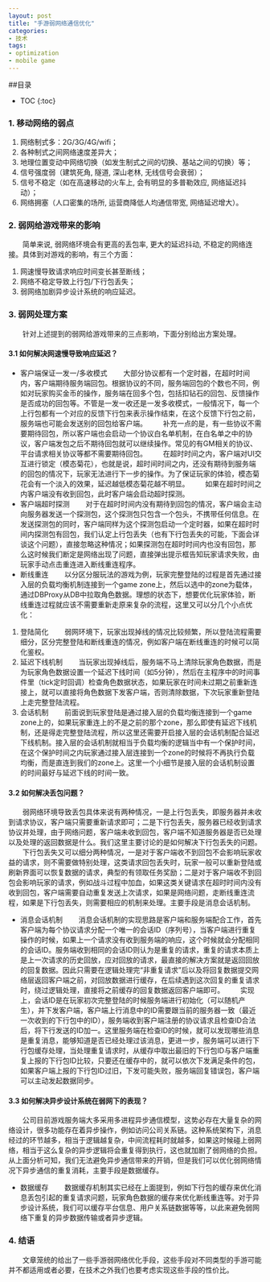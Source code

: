 ```yaml
---
layout: post
title: "手游弱网络通信优化"
categories:
- 技术 
tags:
- optimization
- mobile game
---
```

##目录
* TOC
{:toc}

### 1. 移动网络的弱点
1. 网络制式多：2G/3G/4G/wifi； <br>
2. 各种制式之间网络速度差异大； <br>
3. 地理位置变动中网络切换（如发生制式之间的切换、基站之间的切换）等； <br>
4. 信号强度弱（建筑死角, 隧道, 深山老林, 无线信号会衰弱）；<br>
5. 信号不稳定（如在高速移动的火车上, 会有明显的多普勒效应, 网络延迟抖动）；<br>
6. 网络拥塞（人口密集的场所, 运营商降低人均通信带宽, 网络延迟增大）。

### 2. 弱网给游戏带来的影响 
　　简单来说, 弱网络环境会有更高的丢包率, 更大的延迟抖动, 不稳定的网络连接。具体到对游戏的影响，有三个方面：      

1. 网速慢导致请求响应时间变长甚至断线；<br>
2. 网络不稳定导致上行包/下行包丢失； <br>
3. 弱网络加剧异步设计系统的响应延迟。

### 3. 弱网处理方案 
　　针对上述提到的弱网给游戏带来的三点影响，下面分别给出方案处理。      

#### 3.1 如何解决网速慢导致响应延迟？
-  客户端保证一发一/多收模式
　　大部分协议都有一个定时器，在超时时间内，客户端期待服务端回包。根据协议的不同，服务端回包的个数也不同，例如对玩家购买金币的操作，服务端在回多个包，包括扣钻石的回包、反馈操作是否成功的回包等。不管是一发一收还是一发多收模式，一般情况下，每一个上行包都有一个对应的反馈下行包来表示操作结束，在这个反馈下行包之前，服务端也可能会发送别的回包给客户端。
　　补充一点的是，有一些协议不需要期待回包，所以客户端也会启动一个协议白名单机制，在白名单之中的协议，客户端发包之后不期待回包就可以继续操作。常见的有GM相关的协议、平台请求相关协议等都不需要期待回包。
　　在超时时间之内，客户端对UI交互进行锁定（模态菊花），也就是说，超时间时间之内，还没有期待到服务端的回包的情况下，玩家无法进行下一步的操作。为了保证玩家的体验，模态菊花会有一个淡入的效果，延迟越低模态菊花越不明显。
　　如果在超时时间之内客户端没有收到回包，此时客户端会启动超时探测。
-  客户端超时探测
　　对于在超时时间内没有期待到回包的情况，客户端会主动向服务器发送一个探测包，这个探测包只包含一个包头，不携带任何信息。在发送探测包的同时，客户端同样为这个探测包启动一个定时器，如果在超时时间内探测包有回包，我们认定上行包丢失（也有下行包丢失的可能，下面会详谈这个问题），直接忽略这种情况；如果探测包在超时时间内也没有回包，那么这时候我们断定是网络出现了问题，直接弹出提示框告知玩家请求失败，由玩家手动点击重连进入断线重连程序。
-  断线重连
　　以分区分服玩法的游戏为例，玩家完整登陆的过程是首先通过接入层的负载均衡机制连接到一个game zone上，然后以选中的zone为载体，通过DBProxy从DB中拉取角色数据。理想的状态下，想要优化玩家体验，断线重连过程就应该不需要重新走原来复杂的流程，这里又可以分几个小点优化：
1) 登陆简化
　　弱网环境下，玩家出现掉线的情况比较频繁，所以登陆流程需要细分，区分完整登陆和断线重连的情况，例如客户端在断线重连的时候可以简化鉴权。
2) 延迟下线机制
　　当玩家出现掉线后，服务端不马上清除玩家角色数据，而是为玩家角色数据设置一个延迟下线时间（如5分钟），然后在主程序中的时间事件里（tick定时回调）检查角色数据状态，如果玩家在时间未过期之前重新连接上，就可以直接将角色数据下发客户端，否则清除数据，下次玩家重新登陆上走完整登陆流程。
3) 会话机制
　　前面说到玩家登陆是通过接入层的负载均衡连接到一个game zone上的，如果玩家重连上的不是之前的那个zone，那么即使有延迟下线机制，还是得走完整登陆流程，所以这里还需要开启接入层的会话机制配合延迟下线机制。接入层的会话机制就相当于负载均衡的逻辑当中有一个保护时间，在这个保护时间之内玩家通过接入层连接到一个zone的时候将不再执行负载均衡，而是直连到我们的zone上。这里一个小细节是接入层的会话机制设置的时间最好与延迟下线的时间一致。

#### 3.2 如何解决丢包问题？
　　弱网络环境导致丢包具体来说有两种情况，一是上行包丢失，即服务器并未收到请求协议，客户端只需要重新请求即可；二是下行包丢失，服务器已经收到请求协议并处理，由于网络问题，客户端未收到回包，客户端不知道服务器是否已处理以及处理的返回数据是什么。我们这里主要讨论的是如何解决下行包丢失的问题。
　　下行包丢失又可以细分两种情况，一是对于客户端收不到回包不会影响玩家收益的请求，则不需要做特别处理，这类请求回包丢失时，玩家一般可以重新登陆或刷新界面可以恢复数据的请求，典型的有领取任务奖励；二是对于客户端收不到回包会影响玩家的请求，例如战斗过程中加血，如果这类关键请求在超时时间内没有收到回包，客户端需要自动重复发送上次请求，如果是网络问题，走断线重连流程，如果是下行包丢失，则需要相应的机制来处理。主要手段是消息会话机制。

-  消息会话机制
　　消息会话机制的实现思路是客户端和服务端配合工作，首先客户端为每个协议请求分配一个唯一的会话ID（序列号），当客户端进行重复操作的时候，如果上一个请求没有收到服务端的响应，这个时候就会分配相同的会话ID。服务端收到相同的会话ID则认为是重复的请求，重复的请求本质上是上一次请求的历史回放，应对回放的请求，最直接的解决方案就是返回回放的回复数据。因此只需要在逻辑处理完“非重复请求”后以及将回复数据提交网络层返回客户端之前，对回放数据进行缓存，在后续遇到这次回复的重复请求时，绕过逻辑处理，直接将之前缓存的回复数据返回客户端即可。
　　实现上，会话ID是在玩家初次完整登陆的时候服务端进行初始化（可以随机产生），并下发客户端，客户端上行消息中的ID需要跟当前的服务器一致（最近一次收到的下行包中的ID），服务端收到客户端注册的协议请求且检查ID合法后，将下行发送的ID加一。这里服务端在检查ID的时候，就可以发现哪些消息是重复消息，能够知道是否已经处理过该消息，更进一步，服务端可以进行下行包缓存处理，当处理重复请求时，从缓存中取出最旧的下行包ID与客户端重复上报的下行包ID比较，只要还在缓存中的，就可以依次下发满足条件的包，如果客户端上报的下行包ID过旧，下发可能失败，服务端回复错误包，客户端可以主动发起数据同步。

#### 3.3 如何解决异步设计系统在弱网下的表现？
　　公司目前游戏服务端大多采用多进程异步通信模型，这势必存在大量复杂的网络设计，很多功能存在着异步操作，例如访问公司关系链。这种系统架构下，消息经过的环节越多，相当于逻辑越复杂，中间流程耗时就越多，如果这时候碰上弱网络，相当于这么复杂的异步逻辑将会重复得到执行，这也就加剧了弱网络的负担。从上面分析可知，我们无法避免异步通信带来的开销，但是我们可以优化弱网络情况下异步通信的重复消耗，主要手段是数据缓存。

-  数据缓存
　　数据缓存机制其实已经在上面提到，例如下行包的缓存来优化消息丢包引起的重复请求问题，玩家角色数据的缓存来优化断线重连等。对于异步设计系统，我们可以缓存平台信息、用户关系链数据等等，以此来避免弱网络下重复的异步数据传输或者异步逻辑。

### 4. 结语 
　　文章笼统的给出了一些手游弱网络优化手段，这些手段对不同类型的手游可能并不都适用或者必要，在技术之外我们也要考虑实现这些手段的性价比。
